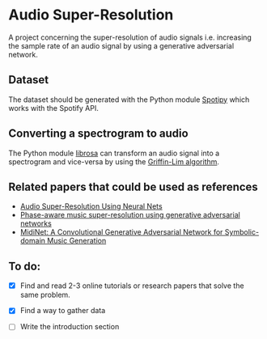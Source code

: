 # Audio Super-Resolution
A project concerning the super-resolution of audio signals i.e. increasing the sample rate of an audio signal by using a generative adversarial network.


## Dataset
The dataset should be generated with the Python module [Spotipy](https://spotipy.readthedocs.io/en/2.19.0/) which works with the Spotify API.


## Converting a spectrogram to audio
The Python module [librosa](https://librosa.org/doc/latest/index.html) can transform an audio signal into a spectrogram and vice-versa
by using the [Griffin-Lim algorithm](https://stackoverflow.com/questions/61132574/can-i-convert-spectrograms-generated-with-librosa-back-to-audio).


## Related papers that could be used as references
 - [Audio Super-Resolution Using Neural Nets](https://arxiv.org/pdf/1708.00853v1.pdf)
 - [Phase-aware music super-resolution using generative adversarial networks](https://arxiv.org/pdf/2010.04506.pdf)
 - [MidiNet: A Convolutional Generative Adversarial Network for Symbolic-domain Music Generation](https://arxiv.org/pdf/1703.10847.pdf)


## To do:
 - [X] Find and read 2-3 online tutorials or research papers that solve the same problem. 

 - [X] Find a way to gather data

 - [ ] Write the introduction section 
 
